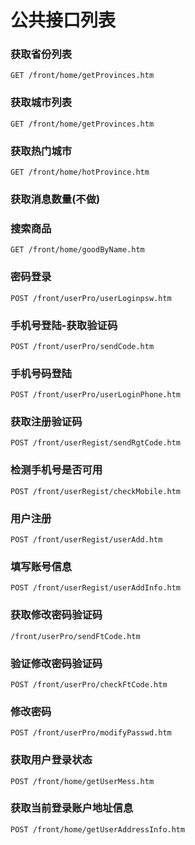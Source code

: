 # 公共接口列表

### 获取省份列表  
`GET /front/home/getProvinces.htm`

### 获取城市列表  
`GET /front/home/getProvinces.htm`

### 获取热门城市  
`GET /front/home/hotProvince.htm`

### 获取消息数量(不做)

### 搜索商品  
`GET /front/home/goodByName.htm`

### 密码登录  
`POST /front/userPro/userLoginpsw.htm`

### 手机号登陆-获取验证码
`POST /front/userPro/sendCode.htm`

### 手机号码登陆
`POST /front/userPro/userLoginPhone.htm`

### 获取注册验证码
`POST /front/userRegist/sendRgtCode.htm`

### 检测手机号是否可用  
`POST /front/userRegist/checkMobile.htm`

### 用户注册  
`POST /front/userRegist/userAdd.htm`

### 填写账号信息
`POST /front/userRegist/userAddInfo.htm`

### 获取修改密码验证码  
`/front/userPro/sendFtCode.htm`

### 验证修改密码验证码
`POST /front/userPro/checkFtCode.htm`

### 修改密码  
`POST /front/userPro/modifyPasswd.htm`

### 获取用户登录状态  
`POST /front/home/getUserMess.htm`

### 获取当前登录账户地址信息  
`POST /front/home/getUserAddressInfo.htm`